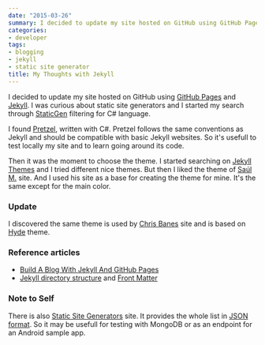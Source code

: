 ```yaml
---
date: "2015-03-26"
summary: I decided to update my site hosted on GitHub using GitHub Pages and Jekyll. I was curious about static site generators and I started my search through StaticGen.
categories:
- developer
tags:
- blogging
- jekyll
- static site generator
title: My Thoughts with Jekyll
---
```


I decided to update my site hosted on GitHub using [GitHub Pages](https://pages.github.com/) and [Jekyll](http://jekyllrb.com/). I was curious about static site generators and I started my search through [StaticGen](https://www.staticgen.com/) filtering for C# language.

I found [Pretzel](https://github.com/Code52/pretzel), written with C#. Pretzel follows the same conventions as Jekyll and should be compatible with basic Jekyll websites. So it's usefull to test locally my site and to learn going around its code.

Then it was the moment to choose the theme. I started searching on [Jekyll Themes](http://jekyllthemes.org/) and I tried different nice themes. But then I liked the theme of [Saúl M.](http://saulmm.github.io/) site. And I used his site as a base for creating the theme for mine. It's the same except for the main color.

### Update
I discovered the same theme is used by [Chris Banes](https://chris.banes.me/) site and is based on [Hyde](http://hyde.getpoole.com/) theme.

### Reference articles
* [Build A Blog With Jekyll And GitHub Pages](http://www.smashingmagazine.com/2014/08/01/build-blog-jekyll-github-pages/)
* [Jekyll directory structure](http://jekyllrb.com/docs/structure/) and [Front Matter](http://jekyllrb.com/docs/frontmatter/)

### Note to Self
There is also [Static Site Generators](https://staticsitegenerators.net/) site. It provides the whole list in [JSON format](https://staticsitegenerators.net/list.json). So it may be usefull for testing with MongoDB or as an endpoint for an Android sample app.
